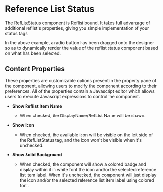 # Reference List Status

The RefListStatus component is Reflist bound. It takes full advantage of additional reflist's properties, giving you simple implementation of your status tags.

In the above example, a radio button has been dragged onto the designer so as to dynamically render the value of the reflist status component based on what has been selected.

## Content Properties

These properties are customizable options present in the property pane of the component, allowing users to modify the component according to their preferences. All of the properties contain a Javascript editor which allows users to execute Javascript expressions to control the component.

- **Show Reflist Item Name**

  - When checked, the DisplayName/RefList Name will be shown.

- **Show Icon**

  - When checked, the available icon will be visible on the left side of the RefListStatus tag, and the icon won't be visible when it's unchecked.

- **Show Solid Background**
  - When checked, the component will show a colored badge and display within it in white font the icon and/or the selected reference list item label. When it's unchecked, the component will just display the icon and/or the selected reference list item label using colored font.
